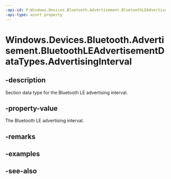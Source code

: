 ----api-id: P:Windows.Devices.Bluetooth.Advertisement.BluetoothLEAdvertisementDataTypes.AdvertisingInterval
-api-type: winrt property
---<!-- Property syntaxpublic byte AdvertisingInterval { get; }--># Windows.Devices.Bluetooth.Advertisement.BluetoothLEAdvertisementDataTypes.AdvertisingInterval## -descriptionSection data type for the Bluetooth LE advertising interval.## -property-valueThe Bluetooth LE advertising interval.## -remarks## -examples## -see-also